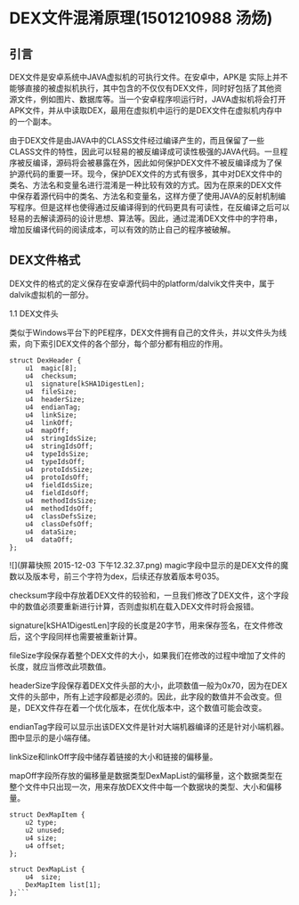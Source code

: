 # DEX文件混淆原理(1501210988 汤炀)
## 引言
DEX文件是安卓系统中JAVA虚拟机的可执行文件。在安卓中，APK是
实际上并不能够直接的被虚拟机执行，其中包含的不仅仅有DEX文件，同时好包括了其他资源文件，例如图片、数据库等。当一个安卓程序呗运行时，JAVA虚拟机将会打开APK文件，并从中读取DEX，最用在虚拟机中运行的是DEX文件在虚拟机内存中的一个副本。

由于DEX文件是由JAVA中的CLASS文件经过编译产生的，而且保留了一些CLASS文件的特性，因此可以轻易的被反编译成可读性极强的JAVA代码。一旦程序被反编译，源码将会被暴露在外，因此如何保护DEX文件不被反编译成为了保护源代码的重要一环。现今，保护DEX文件的方式有很多，其中对DEX文件中的类名、方法名和变量名进行混淆是一种比较有效的方式。因为在原来的DEX文件中保存着源代码中的类名、方法名和变量名，这样方便了使用JAVA的反射机制编写程序。但是这样也使得通过反编译得到的代码更具有可读性，在反编译之后可以轻易的去解读源码的设计思想、算法等。因此，通过混淆DEX文件中的字符串，增加反编译代码的阅读成本，可以有效的防止自己的程序被破解。

## DEX文件格式

DEX文件的格式的定义保存在安卓源代码中的platform/dalvik文件夹中，属于dalvik虚拟机的一部分。

1.1  DEX文件头

类似于Windows平台下的PE程序，DEX文件拥有自己的文件头，并以文件头为线索，向下索引DEX文件的各个部分，每个部分都有相应的作用。

```
struct DexHeader {
    u1  magic[8];          
    u4  checksum;       
    u1  signature[kSHA1DigestLen]; 
    u4  fileSize;       
    u4  headerSize;       
    u4  endianTag;
    u4  linkSize;
    u4  linkOff;
    u4  mapOff;
    u4  stringIdsSize;
    u4  stringIdsOff;
    u4  typeIdsSize;
    u4  typeIdsOff;
    u4  protoIdsSize;
    u4  protoIdsOff;
    u4  fieldIdsSize;
    u4  fieldIdsOff;
    u4  methodIdsSize;
    u4  methodIdsOff;
    u4  classDefsSize;
    u4  classDefsOff;
    u4  dataSize;
    u4  dataOff;
};

```
![](屏幕快照 2015-12-03 下午12.32.37.png)
magic字段中显示的是DEX文件的魔数以及版本号，前三个字符为dex，后续还存放着版本号035。

checksum字段中存放着DEX文件的较验和，一旦我们修改了DEX文件，这个字段中的数值必须要重新进行计算，否则虚拟机在载入DEX文件时将会报错。

signature[kSHA1DigestLen]字段的长度是20字节，用来保存签名，在文件修改后，这个字段同样也需要被重新计算。

fileSize字段保存着整个DEX文件的大小，如果我们在修改的过程中增加了文件的长度，就应当修改此项数值。

headerSize字段保存着DEX文件头部的大小，此项数值一般为0x70，因为在DEX文件的头部中，所有上述字段都是必须的。因此，此字段的数值并不会改变。但是，DEX文件存在着一个优化版本，在优化版本中，这个数值可能会改变。

endianTag字段可以显示出该DEX文件是针对大端机器编译的还是针对小端机器。图中显示的是小端存储。

linkSize和linkOff字段中储存着链接的大小和链接的偏移量。

mapOff字段所存放的偏移量是数据类型DexMapList的偏移量，这个数据类型在整个文件中只出现一次，用来存放DEX文件中每一个数据块的类型、大小和偏移量。
```
struct DexMapItem {
    u2 type;            
    u2 unused;
    u4 size;            
    u4 offset;         
};

struct DexMapList {
    u4  size;             
    DexMapItem list[1];  
};```